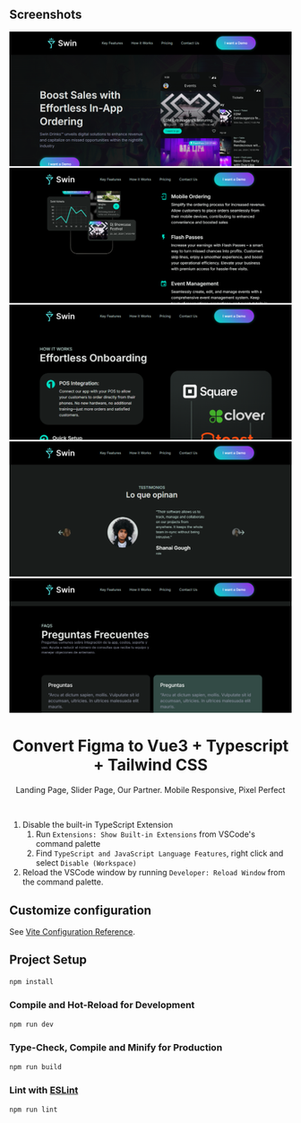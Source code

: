 ## Screenshots
![Home page](./screenshot_1.png?raw=true "Home page")
![Custom page](./screenshot_2.png?raw=true "Slider page")
![Cu page](./screenshot_3.png?raw=true "Custom page")
![Cu page](./screenshot_4.png?raw=true "Pricing page")
![Cu page](./screenshot_5.png?raw=true "Footer page")
<div align="center">
  <h1 align="center"!>Convert Figma to Vue3 + Typescript + Tailwind CSS</h1>
  <p align="center">
    Landing Page, Slider Page, Our Partner.
    Mobile Responsive, Pixel Perfect
  </p>
  <br>
</div>

1. Disable the built-in TypeScript Extension
    1) Run `Extensions: Show Built-in Extensions` from VSCode's command palette
    2) Find `TypeScript and JavaScript Language Features`, right click and select `Disable (Workspace)`
2. Reload the VSCode window by running `Developer: Reload Window` from the command palette.

## Customize configuration

See [Vite Configuration Reference](https://vitejs.dev/config/).

## Project Setup

```sh
npm install
```

### Compile and Hot-Reload for Development

```sh
npm run dev
```

### Type-Check, Compile and Minify for Production

```sh
npm run build
```

### Lint with [ESLint](https://eslint.org/)

```sh
npm run lint
```
